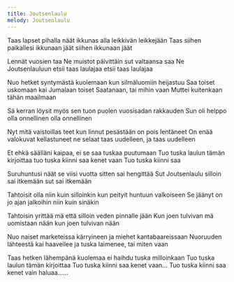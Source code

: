 ```yaml
---
title: Joutsenlaulu
melody: Joutsenlaulu
---
```


Taas lapset pihalla näät
ikkunas alla leikkivän leikkejään
Taas siihen paikallesi ikkunaan jäät
siihen ikkunaan jäät

Lennät vuosien taa
Ne muistot päivittäin sut valtaansa saa
Ne Joutsenlauluun etsii taas laulajaa
etsii taas laulajaa

Nuo hetket syntymästä kuolemaan
kun silmäluomiin heijastuu
Saa toiset uskomaan kai Jumalaan
toiset Saatanaan, tai mihin vaan
Muttei kuitenkaan tähän maailmaan

Sä kerran löysit myös sen
tuon puolen vuosisadan rakkauden
Sun oli helppo olla onnellinen
olla onnellinen

Nyt mitä vaistoillas teet
kun linnut pesästään on pois lentäneet
On enää valokuvat kellastuneet
ne selaat taas uudelleen, ja taas uudelleen

Et ehkä sääliäni kaipaa,
ei se saa tuskaa puutumaan
Tuo tuska laulun tämän kirjoittaa
tuo tuska kiinni saa kenet vaan
Tuo tuska kiinni saa

Suruhuntusi näät
se viisi vuotta sitten sai hengittää
Sut Joutsenlaulu silloin sai itkemään
sut sai itkemään

Tahtoisit olla niin kuin silloinkin
kun peityit huntuun valkoiseen
Se jäänyt on jo ajan jalkoihin
niin kuin sinäkin

Tahtoisin yrittää
mä että silloin veden pinnalle jään
Kun joen tulvivan mä uomistaan nään
kun joen tulvivan nään

Nuo naiset marketeissa kärryineen
ja miehet kantabaareissaan
Nuoruuden lähteestä kai haaveilee
ja tuska laimenee, tai miten vaan

Taas hetken lähempänä kuolemaa
ei haihdu tuska milloinkaan
Tuo tuska laulun tämän kirjoittaa
Tuo tuska kiinni saa kenet vaan...
Tuo tuska kiinni saa kenet vain haluaa......
